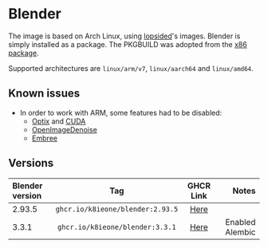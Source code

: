 # Blender
The image is based on Arch Linux, using [lopsided](https://github.com/lopsided98/archlinux-docker)'s images. Blender is simply installed as a package.
The PKGBUILD was adopted from the [x86 package](https://github.com/archlinux/svntogit-community/tree/packages/blender/trunk).

Supported architectures are `linux/arm/v7`, `linux/aarch64` and `linux/amd64`.

## Known issues
 - In order to work with ARM, some features had to be disabled:
   - [Optix](https://developer.nvidia.com/rtx/ray-tracing/optix) and [CUDA](https://developer.nvidia.com/cuda-toolkit)
   - [OpenImageDenoise](https://www.openimagedenoise.org/)
   - [Embree](https://www.embree.org/)

## Versions
| Blender version | Tag                              | GHCR Link                                                                                    | Notes           |
| :-------------- | :-------------:                  | :-------------:                                                                              | --------------: |
| 2.93.5          | `ghcr.io/k8ieone/blender:2.93.5` | [Here](https://github.com/k8ieone/blender-docker/pkgs/container/blender/13501502?tag=2.93.5) |                 |
| 3.3.1           | `ghcr.io/k8ieone/blender:3.3.1`  | [Here](https://github.com/k8ieone/blender-docker/pkgs/container/blender/49465751?tag=3.3.1)  | Enabled Alembic |
